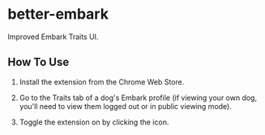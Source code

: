# better-embark
Improved Embark Traits UI.

## How To Use

1. Install the extension from the Chrome Web Store.

2. Go to the Traits tab of a dog's Embark profile (if viewing your own dog, you'll need to view them logged out or in public viewing mode).

3. Toggle the extension on by clicking the icon.
